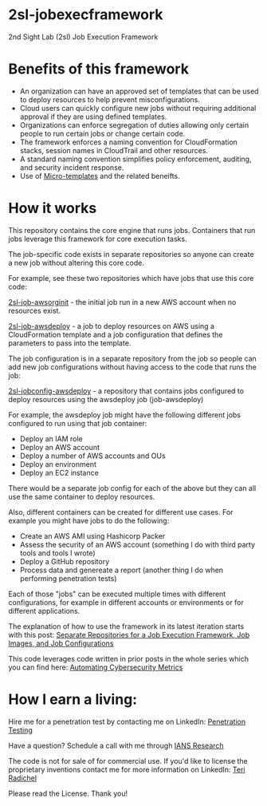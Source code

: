 # 2sl-jobexecframework
2nd Sight Lab (2sl) Job Execution Framework

# Benefits of this framework

* An organization can have an approved set of templates that can be used to deploy resources to help prevent misconfigurations.
* Cloud users can quickly configure new jobs without requiring additional approval if they are using defined templates.
* Organizations can enforce segregation of duties allowing only certain people to run certain jobs or change certain code.
* The framework enforces a naming convention for CloudFormation stacks, session names in CloudTrail and other resources.
* A standard naming convention simplifies policy enforcement, auditing, and security incident response.
* Use of [Micro-templates](https://medium.com/cloud-security/cloudformation-micro-templates-ae70236ae2d1) and the related beneifts.

# How it works
This repository contains the core engine that runs jobs. Containers that run jobs leverage this framework for core execution tasks.

The job-specific code exists in separate repositories so anyone can create a new job without altering this core code.

For example, see these two repositories which have jobs that use this core code:

[2sl-job-awsorginit](https://github.com/tradichel/2sl-job-awsorginit) - the initial job run in a new AWS account when no resources exist.

[2sl-job-awsdeploy](https://github.com/tradichel/2sl-job-awsdeploy) - a job to deploy resources on AWS using a CloudFormation template and a job configuration that defines the parameters to pass into the template.

The job configuration is in a separate repository from the job so people can add new job configurations without having access to the code that runs the job:

[2sl-jobconfig-awsdeploy](https://github.com/tradichel/2sl-jobconfig-awsdeploy) - a repository that contains jobs configured to deploy resources using the awsdeploy job (job-awsdeploy)

For example, the awsdeploy job might have the following different jobs configured to run using that job container:

- Deploy an IAM role
- Deploy an AWS account
- Deploy a number of AWS accounts and OUs
- Deploy an environment
- Deploy an EC2 instance

There would be a separate job config for each of the above but they can all use the same container to deploy resources.

Also, different containers can be created for different use cases. For example you might have jobs to do the following:

- Create an AWS AMI using Hashicorp Packer
- Assess the security of an AWS account (something I do with third party tools and tools I wrote)
- Deploy a GitHub repository
- Process data and genereate a report (another thing I do when performing penetration tests)
  
Each of those "jobs" can be executed multiple times with different configurations, for example in different accounts or environments or for different applications.

The explanation of how to use the framework in its latest iteration starts with this post:
[Separate Repositories for a Job Execution Framework, Job Images, and Job Configurations](https://medium.com/cloud-security/separate-repositories-for-a-job-execution-framework-job-images-and-job-configurations-77913e1c968d)

This code leverages code written in prior posts in the whole series which you can find here:
[Automating Cybersecurity Metrics](https://medium.com/cloud-security/automating-cybersecurity-metrics-890dfabb6198)

# How I earn a living:

Hire me for a penetration test by contacting me on LinkedIn: [Penetration Testing](https://2ndsightlab.com/cloud-penetration-testing.html)

Have a question? 
Schedule a call with me through [IANS Research](https://www.iansresearch.com/)

The code is not for sale of for commercial use. If you'd like to license
the proprietary inventions contact me for more information on LinkedIn: [Teri Radichel](https://linkedin.com/in/teriradichel)

Please read the License. 
Thank you!
